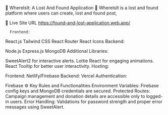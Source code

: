 🌟 WhereIsIt: A Lost And Found Application 🌟
  WhereIsIt is a lost and found  platform where users can create, lost and found post,

  🔗 Live Site URL https://found-and-lost-application.web.app/
    

      Frontend:

React.js
Tailwind CSS 
React Router
React Icons
Backend:

Node.js
Express.js
MongoDB
Additional Libraries:

SweetAlert2 for interactive alerts.
Lottie React for engaging animations.
React Tooltip for better user interactivity.
Hosting:

Frontend: Netlify/Firebase
Backend: Vercel
Authentication:

Firebase
⚙️ Key Rules and Functionalities
Environment Variables: Firebase config keys and MongoDB credentials are secured.
Protected Routes: Campaign management and donation details are accessible only to logged-in users.
Error Handling: Validations for password strength and proper error messages using SweetAlert.